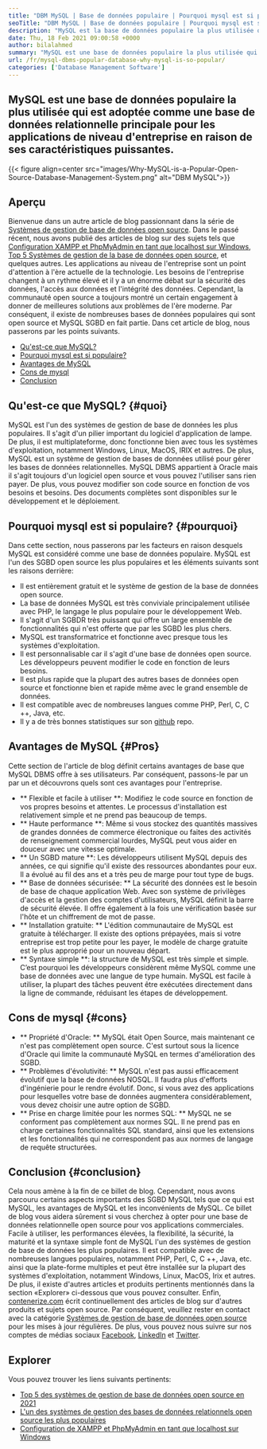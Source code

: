 ```yaml
---
title: "DBM MySQL | Base de données populaire | Pourquoi mysql est si populaire?" 
seoTitle: "DBM MySQL | Base de données populaire | Pourquoi mysql est si populaire?" 
description: "MySQL est la base de données populaire la plus utilisée qui est adoptée en tant que base de données relationnelle principale pour les applications de niveau d'entreprise en raison de ses caractéristiques puissantes." 
date: Thu, 18 Feb 2021 09:00:58 +0000
author: bilalahmed
summary: "MySQL est une base de données populaire la plus utilisée qui est adoptée comme une base de données relationnelle principale pour les applications de niveau d'entreprise en raison de ses caractéristiques puissantes." 
url: /fr/mysql-dbms-popular-database-why-mysql-is-so-popular/
categories: ['Database Management Software']
---
```


## MySQL est une base de données populaire la plus utilisée qui est adoptée comme une base de données relationnelle principale pour les applications de niveau d'entreprise en raison de ses caractéristiques puissantes.

{{< figure align=center src="images/Why-MySQL-is-a-Popular-Open-Source-Database-Management-System.png" alt="DBM MySQL">}}


## Aperçu
Bienvenue dans un autre article de blog passionnant dans la série de [Systèmes de gestion de base de données open source][1]. Dans le passé récent, nous avons publié des articles de blog sur des sujets tels que [Configuration XAMPP et PhpMyAdmin en tant que localhost sur Windows][2], [Top 5 Systèmes de gestion de la base de données open source][3], et quelques autres. Les applications au niveau de l'entreprise sont un point d'attention à l'ère actuelle de la technologie. Les besoins de l'entreprise changent à un rythme élevé et il y a un énorme débat sur la sécurité des données, l'accès aux données et l'intégrité des données. Cependant, la communauté open source a toujours montré un certain engagement à donner de meilleures solutions aux problèmes de l'ère moderne. Par conséquent, il existe de nombreuses bases de données populaires qui sont open source et MySQL SGBD en fait partie. Dans cet article de blog, nous passerons par les points suivants.
  * [Qu'est-ce que MySQL?][4]
  * [Pourquoi mysql est si populaire?][5]
  * [Avantages de MySQL][6]
  * [Cons de mysql][7]
  * [Conclusion][8]

## Qu'est-ce que MySQL? {#quoi}
MySQL est l'un des systèmes de gestion de base de données les plus populaires. Il s'agit d'un pilier important du logiciel d'application de lampe. De plus, il est multiplateforme, donc fonctionne bien avec tous les systèmes d'exploitation, notamment Windows, Linux, MacOS, IRIX et autres. De plus, MySQL est un système de gestion de bases de données utilisé pour gérer les bases de données relationnelles. MySQL DBMS appartient à Oracle mais il s'agit toujours d'un logiciel open source et vous pouvez l'utiliser sans rien payer. De plus, vous pouvez modifier son code source en fonction de vos besoins et besoins. Des documents complètes sont disponibles sur le développement et le déploiement.

## Pourquoi mysql est si populaire? {#pourquoi}
Dans cette section, nous passerons par les facteurs en raison desquels MySQL est considéré comme une base de données populaire. MySQL est l'un des SGBD open source les plus populaires et les éléments suivants sont les raisons derrière:
  * Il est entièrement gratuit et le système de gestion de la base de données open source.
  * La base de données MySQL est très conviviale principalement utilisée avec PHP, le langage le plus populaire pour le développement Web.
  * Il s'agit d'un SGBDR très puissant qui offre un large ensemble de fonctionnalités qui n'est offerte que par les SGBD les plus chers.
  * MySQL est transformatrice et fonctionne avec presque tous les systèmes d'exploitation.
  * Il est personnalisable car il s'agit d'une base de données open source. Les développeurs peuvent modifier le code en fonction de leurs besoins.
  * Il est plus rapide que la plupart des autres bases de données open source et fonctionne bien et rapide même avec le grand ensemble de données.
  * Il est compatible avec de nombreuses langues comme PHP, Perl, C, C ++, Java, etc.
  * Il y a de très bonnes statistiques sur son [github][9] repo.

## Avantages de MySQL {#Pros}
Cette section de l'article de blog définit certains avantages de base que MySQL DBMS offre à ses utilisateurs. Par conséquent, passons-le par un par un et découvrons quels sont ces avantages pour l'entreprise.
  * ** Flexible et facile à utiliser **: Modifiez le code source en fonction de vos propres besoins et attentes. Le processus d'installation est relativement simple et ne prend pas beaucoup de temps.
  * ** Haute performance **: Même si vous stockez des quantités massives de grandes données de commerce électronique ou faites des activités de renseignement commercial lourdes, MySQL peut vous aider en douceur avec une vitesse optimale.
  * ** Un SGBD mature **: Les développeurs utilisent MySQL depuis des années, ce qui signifie qu'il existe des ressources abondantes pour eux. Il a évolué au fil des ans et a très peu de marge pour tout type de bugs.
  * ** Base de données sécurisée: ** La sécurité des données est le besoin de base de chaque application Web. Avec son système de privilèges d'accès et la gestion des comptes d'utilisateurs, MySQL définit la barre de sécurité élevée. Il offre également à la fois une vérification basée sur l'hôte et un chiffrement de mot de passe.
  * ** Installation gratuite: ** L'édition communautaire de MySQL est gratuite à télécharger. Il existe des options prépayées, mais si votre entreprise est trop petite pour les payer, le modèle de charge gratuite est le plus approprié pour un nouveau départ.
  * ** Syntaxe simple **: la structure de MySQL est très simple et simple. C’est pourquoi les développeurs considèrent même MySQL comme une base de données avec une langue de type humain. MySQL est facile à utiliser, la plupart des tâches peuvent être exécutées directement dans la ligne de commande, réduisant les étapes de développement.

## Cons de mysql {#cons}
  * ** Propriété d'Oracle: ** MySQL était Open Source, mais maintenant ce n'est pas complètement open source. C'est surtout sous la licence d'Oracle qui limite la communauté MySQL en termes d'amélioration des SGBD.
  * ** Problèmes d'évolutivité: ** MySQL n'est pas aussi efficacement évolutif que la base de données NOSQL. Il faudra plus d'efforts d'ingénierie pour le rendre évolutif. Donc, si vous avez des applications pour lesquelles votre base de données augmentera considérablement, vous devez choisir une autre option de SGBD.
  * ** Prise en charge limitée pour les normes SQL: ** MySQL ne se conforment pas complètement aux normes SQL. Il ne prend pas en charge certaines fonctionnalités SQL standard, ainsi que les extensions et les fonctionnalités qui ne correspondent pas aux normes de langage de requête structurées.

## Conclusion {#conclusion}
Cela nous amène à la fin de ce billet de blog. Cependant, nous avons parcouru certains aspects importants des SGBD MySQL tels que ce qui est MySQL, les avantages de MySQL et les inconvénients de MySQL. Ce billet de blog vous aidera sûrement si vous cherchez à opter pour une base de données relationnelle open source pour vos applications commerciales. Facile à utiliser, les performances élevées, la flexibilité, la sécurité, la maturité et la syntaxe simple font de MySQL l'un des systèmes de gestion de base de données les plus populaires. Il est compatible avec de nombreuses langues populaires, notamment PHP, Perl, C, C ++, Java, etc. ainsi que la plate-forme multiples et peut être installée sur la plupart des systèmes d'exploitation, notamment Windows, Linux, MacOS, Irix et autres. De plus, il existe d'autres articles et produits pertinents mentionnés dans la section «Explorer» ci-dessous que vous pouvez consulter.
Enfin, [contenerize.com][10] écrit continuellement des articles de blog sur d'autres produits et sujets open source. Par conséquent, veuillez rester en contact avec la catégorie [Systèmes de gestion de base de données open source][11] pour les mises à jour régulières. De plus, vous pouvez nous suivre sur nos comptes de médias sociaux [Facebook][12], [LinkedIn][13] et [Twitter][14].

## Explorer
Vous pouvez trouver les liens suivants pertinents:
  * [Top 5 des systèmes de gestion de base de données open source en 2021][3]
  * [L'un des systèmes de gestion des bases de données relationnels open source les plus populaires][15]
  * [Configuration de XAMPP et PhpMyAdmin en tant que localhost sur Windows][2]

  
[1]: https://blog.containerize.com/category/database-management-software/
[2]: https://blog.containerize.com/database-management-software/how-to-setup-xampp-and-phpmyadmin-as-localhost-on-windows/
[3]: https://blog.containerize.com/2021/02/12/top-5-open-source-dbms-software-in-2021-mysql-and-alternatives/
[4]: #what
[5]: #why
[6]: #pros
[7]: #cons
[8]: #conclusion
[9]: https://github.com/mysql/mysql-server
[10]: https://www.containerize.com/
[11]: https://products.containerize.com/database-management-system
[12]: https://web.facebook.com/containerize
[13]: https://www.linkedin.com/company/containerize/
[14]: https://twitter.com/containerize_co
[15]: https://products.containerize.com/database-management-system/mysql
